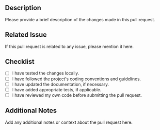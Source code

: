 ## Description
Please provide a brief description of the changes made in this pull request.

## Related Issue
If this pull request is related to any issue, please mention it here.

## Checklist
- [ ] I have tested the changes locally.
- [ ] I have followed the project's coding conventions and guidelines.
- [ ] I have updated the documentation, if necessary.
- [ ] I have added appropriate tests, if applicable.
- [ ] I have reviewed my own code before submitting the pull request.

## Additional Notes
Add any additional notes or context about the pull request here.
